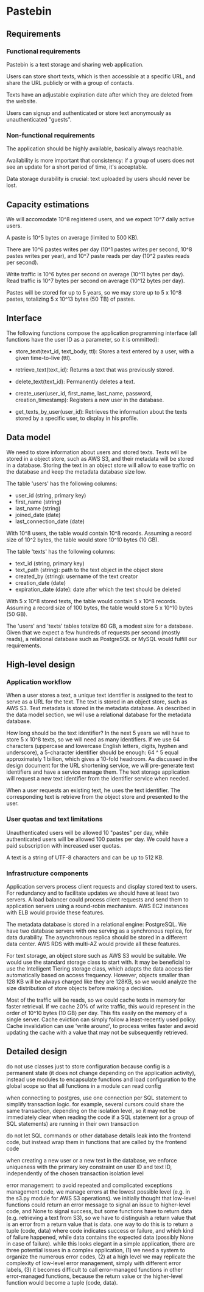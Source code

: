# Pastebin

## Requirements

### Functional requirements

Pastebin is a text storage and sharing web application.

Users can store short texts, which is then accessible at a specific URL, and
share the URL publicly or with a group of contacts.

Texts have an adjustable expiration date after which they are deleted from the
website.

Users can signup and authenticated or store text anonymously as unauthenticated
"guests".

### Non-functional requirements

The application should be highly available, basically always reachable.

Availability is more important that consistency: if a group of users does not
see an update for a short period of time, it's acceptable.

Data storage durability is crucial: text uploaded by users should never be
lost.

## Capacity estimations

We will accomodate 10^8 registered users, and we expect 10^7 daily active
users.

A paste is 10^5 bytes on average (limited to 500 KB).

There are 10^6 pastes writes per day (10^1 pastes writes per second, 10^8
pastes writes per year), and 10^7 paste reads per day (10^2 pastes reads per
second).

Write traffic is 10^6 bytes per second on average (10^11 bytes per day). Read
traffic is 10^7 bytes per second on average (10^12 bytes per day).

Pastes will be stored for up to 5 years, so we may store up to 5 x 10^8 pastes,
totalizing 5 x 10^13 bytes (50 TB) of pastes.

## Interface

The following functions compose the application programming interface (all
functions have the user ID as a parameter, so it is ommitted):

* store_text(text_id, text_body, ttl): Stores a text entered by a user, with a
  given time-to-live (ttl).

* retrieve_text(text_id): Returns a text that was previously stored.

* delete_text(text_id): Permanently deletes a text.

* create_user(user_id, first_name, last_name, password, creation_timestamp):
  Registers a new user in the database.

* get_texts_by_user(user_id): Retrieves the information about the texts stored
  by a specific user, to display in his profile.

## Data model

We need to store information about users and stored texts. Texts will be stored
in a object store, such as AWS S3, and their metadata will be stored in a
database. Storing the text in an object store will allow to ease traffic on
the database and keep the metadata database size low.

The table 'users' has the following columns:

* user_id (string, primary key)
* first_name (string)
* last_name (string)
* joined_date (date)
* last_connection_date (date)

With 10^8 users, the table would contain 10^8 records. Assuming a record size
of 10^2 bytes, the table would store 10^10 bytes (10 GB).

The table 'texts' has the following columns:

* text_id (string, primary key)
* text_path (string): path to the text object in the object store
* created_by (string): username of the text creator
* creation_date (date)
* expiration_date (date): date after which the text should be deleted

With 5 x 10^8 stored texts, the table would contain 5 x 10^8 records. Assuming
a record size of 100 bytes, the table would store 5 x 10^10 bytes (50 GB).

The 'users' and 'texts' tables totalize 60 GB, a modest size for a database.
Given that we expect a few hundreds of requests per second (mostly reads), a
relational database such as PostgreSQL or MySQL would fulfill our requirements.

## High-level design

### Application workflow

When a user stores a text, a unique text identifier is assigned to the text to
serve as a URL for the text. The text is stored in an object store, such as AWS
S3. Text metadata is stored in the metadata database. As described in the
data model section, we will use a relational database for the metadata
database.

How long should be the text identifier? In the next 5 years we will have to
store 5 x 10^8 texts, so we will need as many identifiers. If we use 64
characters (uppercase and lowercase English letters, digits, hyphen and
underscore), a 5-character identifier should be enough: 64 ^ 5 equal
approximately 1 billion, which gives a 10-fold headroom. As discussed in the
design document for the URL shortening service, we will pre-generate text
identifiers and have a service manage them. The text storage application will
request a new text identifier from the identifier service when needed.

When a user requests an existing text, he uses the text identifier. The
corresponding text is retrieve from the object store and presented to the user.

### User quotas and text limitations

Unauthenticated users will be allowed 10 "pastes" per day, while
authenticated users will be allowed 100 pastes per day. We could have a paid
subscription with increased user quotas.

A text is a string of UTF-8 characters and can be up to 512 KB.

### Infrastructure components

Application servers process client requests and display stored text to users.
For redundancy and to facilitate updates we should have at least two servers. A
load balancer could process client requests and send them to application
servers using a round-robin mechanism. AWS EC2 instances with ELB would provide
these features.

The metadata database is stored in a relational engine: PostgreSQL. We have two
database servers with one serving as a synchronous replica, for data
durability. The asynchronous replica should be stored in a different data
center. AWS RDS with multi-AZ would provide all these features.

For text storage, an object store such as AWS S3 would be suitable. We would
use the standard storage class to start with. It may be beneficial to use the
Intelligent Tiering storage class, which adapts the data access tier
automatically based on access frequency. However, objects smaller than 128 KB
will be always charged like they are 128KB, so we would analyze the size
distribution of store objects before making a decision.

Most of the traffic will be reads, so we could cache texts in memory for faster
retrieval. If we cache 20% of write traffic, this would represent in the order
of 10^10 bytes (10 GB) per day. This fits easily on the memory of a single
server. Cache eviction can simply follow a least-recently used policy. Cache
invalidation can use 'write around', to process writes faster and avoid
updating the cache with a value that may not be subsequently retrieved.

## Detailed design

do not use classes just to store configuration because config is a permanent
state (it does not change depending on the application activity), instead use
modules to encapsulate functions and load configuration to the global scope so
that all functions in a module can read config

when connecting to postgres, use one connection per SQL statement to simplify
transaction logic. for example, several cursors could share the same
transaction, depending on the isolation level, so it may not be immediately
clear when reading the code if a SQL statement (or a group of SQL statements)
are running in their own transaction

do not let SQL commands or other database details leak into the frontend code,
but instead wrap them in functions that are called by the frontend code

when creating a new user or a new text in the database, we enforce uniqueness
with the primary key constraint on user ID and text ID, independently of the
chosen transaction isolation level

error management: to avoid repeated and complicated exceptions management code,
we manage errors at the lowest possible level (e.g. in the s3.py module for AWS
S3 operations). we initially thought that low-level functions could return an
error message to signal an issue to higher-level code, and None to signal
success, but some functions have to return data (e.g. retrieving a text from
S3), so we have to distinguish a return value that is an error from a return
value that is data. one way to do this is to return a tuple (code, data)
where code indicates success or failure, and which kind of failure happened,
while data contains the expected data (possibly None in case of failure).
while this looks elegant in a simple application, there are three potential
issues in a complex application, (1) we need a system to organize the numerous
error codes, (2) at a high level we may replicate the complexity of low-level
error management, simply with different error labels, (3) it becomes difficult
to call error-managed functions in other error-managed functions, because the
return value or the higher-level function would become a tuple (code, data).
